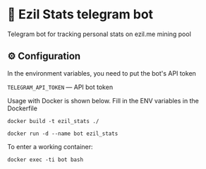 # 🤖 Ezil Stats telegram bot

Telegram bot for tracking personal stats on ezil.me mining pool

## ⚙ Configuration

In the environment variables, you need to put the bot's API token

`TELEGRAM_API_TOKEN` — API bot token

Usage with Docker is shown below. Fill in the ENV variables in the Dockerfile

```
docker build -t ezil_stats ./

docker run -d --name bot ezil_stats
```

To enter a working container:

```
docker exec -ti bot bash
```
